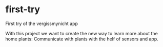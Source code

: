 # first-try
First try of the vergissmynicht app 

With this project we want to create the new way to learn more about the home plants:
Communicate with plants with the helf of sensors and app. 

